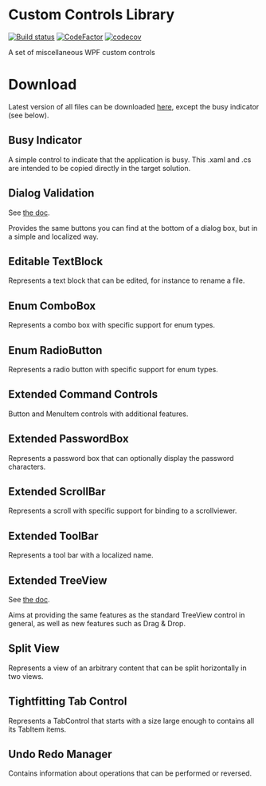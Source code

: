 # Custom Controls Library
[![Build status](https://ci.appveyor.com/api/projects/status/b23l4cvwim31lddq?svg=true)](https://ci.appveyor.com/project/dlebansais/custom-controls-library) [![CodeFactor](https://www.codefactor.io/repository/github/dlebansais/custom-controls-library/badge)](https://www.codefactor.io/repository/github/dlebansais/custom-controls-library) [![codecov](https://codecov.io/gh/dlebansais/Custom-Controls-Library/branch/master/graph/badge.svg?token=iHwHWDVnDZ)](https://codecov.io/gh/dlebansais/Custom-Controls-Library)

A set of miscellaneous WPF custom controls

# Download
Latest version of all files can be downloaded [here](https://github.com/dlebansais/Custom-Controls-Library/releases/download/v1.0.3/Custom-Controls-Library.zip), except the busy indicator (see below).

## Busy Indicator
A simple control to indicate that the application is busy. This .xaml and .cs are intended to be copied directly in the target solution.

## Dialog Validation
See [the doc](/doc/DialogValidation.pdf).

Provides the same buttons you can find at the bottom of a dialog box, but in a simple and localized way.

## Editable TextBlock
Represents a text block that can be edited, for instance to rename a file.

## Enum ComboBox
Represents a combo box with specific support for enum types.

## Enum RadioButton
Represents a radio button with specific support for enum types.

## Extended Command Controls
Button and MenuItem controls with additional features.

## Extended PasswordBox
Represents a password box that can optionally display the password characters.

## Extended ScrollBar
Represents a scroll with specific support for binding to a scrollviewer.

## Extended ToolBar
Represents a tool bar with a localized name.

## Extended TreeView
See [the doc](/doc/ExtendedTreeView.pdf).

Aims at providing the same features as the standard TreeView control in general, as well as new features such as Drag & Drop.

## Split View
Represents a view of an arbitrary content that can be split horizontally in two views.

## Tightfitting Tab Control
Represents a TabControl that starts with a size large enough to contains all its TabItem items.

## Undo Redo Manager
Contains information about operations that can be performed or reversed.
